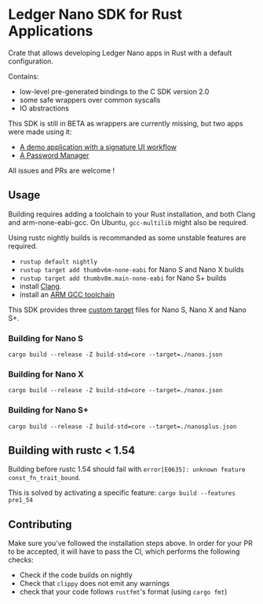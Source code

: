 # Ledger Nano SDK for Rust Applications

Crate that allows developing Ledger Nano apps in Rust with a default configuration.

Contains:

- low-level pre-generated bindings to the C SDK version 2.0
- some safe wrappers over common syscalls
- IO abstractions

This SDK is still in BETA as wrappers are currently missing, but two apps were made using it:

- [A demo application with a signature UI workflow](https://github.com/LedgerHQ/rust-app)
- [A Password Manager](https://github.com/LedgerHQ/rust-app-password-manager)

All issues and PRs are welcome ! 

## Usage

Building requires adding a toolchain to your Rust installation, and both Clang and arm-none-eabi-gcc.
On Ubuntu, `gcc-multilib` might also be required.

Using rustc nightly builds is recommanded as some unstable features are
required.

- `rustup default nightly`
- `rustup target add thumbv6m-none-eabi` for Nano S and Nano X builds
- `rustup target add thumbv8m.main-none-eabi` for Nano S+ builds
- install [Clang](http://releases.llvm.org/download.html).
- install an [ARM GCC toolchain](https://developer.arm.com/tools-and-software/open-source-software/developer-tools/gnu-toolchain/gnu-rm/downloads)

This SDK provides three [custom target](https://doc.rust-lang.org/rustc/targets/custom.html) files for Nano S, Nano X and Nano S+.

### Building for Nano S

```
cargo build --release -Z build-std=core --target=./nanos.json
```

### Building for Nano X

```
cargo build --release -Z build-std=core --target=./nanox.json
```

### Building for Nano S+

```
cargo build --release -Z build-std=core --target=./nanosplus.json
```


## Building with rustc < 1.54

Building before rustc 1.54 should fail with `error[E0635]: unknown feature const_fn_trait_bound`.

This is solved by activating a specific feature: `cargo build --features pre1_54`

## Contributing

Make sure you've followed the installation steps above. In order for your PR to be accepted, it will have to pass the CI, which performs the following checks:

- Check if the code builds on nightly
- Check that `clippy` does not emit any warnings
- check that your code follows `rustfmt`'s format (using `cargo fmt`)
